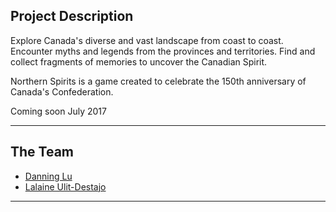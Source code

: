 ## Project Description

Explore Canada's diverse and vast landscape from coast to coast.
Encounter myths and legends from the provinces and territories. Find and collect fragments of memories to uncover the Canadian Spirit.

Northern Spirits is a game created to celebrate the 150th anniversary of Canada's Confederation. 

Coming soon July 2017

----------

## The Team
 - [Danning Lu](danninglu.com)
 - [Lalaine Ulit-Destajo](lalaineulitdestajo.com)

----------
